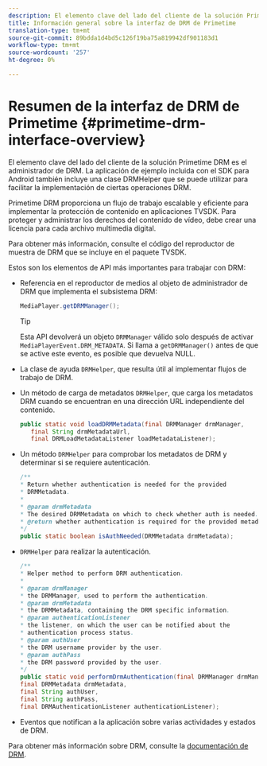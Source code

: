 ```yaml
---
description: El elemento clave del lado del cliente de la solución Primetime DRM es el administrador de DRM. La aplicación de ejemplo incluida con el SDK para Android también incluye una clase DRMHelper que se puede utilizar para facilitar la implementación de ciertas operaciones DRM.
title: Información general sobre la interfaz de DRM de Primetime
translation-type: tm+mt
source-git-commit: 89bdda1d4bd5c126f19ba75a819942df901183d1
workflow-type: tm+mt
source-wordcount: '257'
ht-degree: 0%

---
```



# Resumen de la interfaz de DRM de Primetime {#primetime-drm-interface-overview}

El elemento clave del lado del cliente de la solución Primetime DRM es el administrador de DRM. La aplicación de ejemplo incluida con el SDK para Android también incluye una clase DRMHelper que se puede utilizar para facilitar la implementación de ciertas operaciones DRM.

<!--<a id="section_4DD54E085AB345FE9BE00865E56B28DB"></a>-->

Primetime DRM proporciona un flujo de trabajo escalable y eficiente para implementar la protección de contenido en aplicaciones TVSDK. Para proteger y administrar los derechos del contenido de vídeo, debe crear una licencia para cada archivo multimedia digital.

Para obtener más información, consulte el código del reproductor de muestra de DRM que se incluye en el paquete TVSDK.

Estos son los elementos de API más importantes para trabajar con DRM:

* Referencia en el reproductor de medios al objeto de administrador de DRM que implementa el subsistema DRM:

   ```java
   MediaPlayer.getDRMManager();
   ```

   >[!TIP]
   >
   >Esta API devolverá un objeto `DRMManager` válido solo después de activar `MediaPlayerEvent.DRM_METADATA`. Si llama a `getDRMManager()` antes de que se active este evento, es posible que devuelva NULL.

* La clase de ayuda `DRMHelper`, que resulta útil al implementar flujos de trabajo de DRM.
* Un método de carga de metadatos `DRMHelper`, que carga los metadatos DRM cuando se encuentran en una dirección URL independiente del contenido.

   ```java
   public static void loadDRMMetadata(final DRMManager drmManager,  
      final String drmMetadataUrl,  
      final DRMLoadMetadataListener loadMetadataListener);
   ```

* Un método `DRMHelper` para comprobar los metadatos de DRM y determinar si se requiere autenticación.

   ```java
   /** 
   * Return whether authentication is needed for the provided 
   * DRMMetadata. 
   * 
   * @param drmMetadata 
   * The desired DRMMetadata on which to check whether auth is needed. 
   * @return whether authentication is required for the provided metadata 
   */ 
   public static boolean isAuthNeeded(DRMMetadata drmMetadata);
   ```

* `DRMHelper` para realizar la autenticación.

   ```java
   /** 
   * Helper method to perform DRM authentication. 
   * 
   * @param drmManager 
   * the DRMManager, used to perform the authentication. 
   * @param drmMetadata 
   * the DRMMetadata, containing the DRM specific information. 
   * @param authenticationListener 
   * the listener, on which the user can be notified about the 
   * authentication process status. 
   * @param authUser 
   * the DRM username provider by the user. 
   * @param authPass 
   * the DRM password provided by the user. 
   */ 
   public static void performDrmAuthentication(final DRMManager drmManager,  
   final DRMMetadata drmMetadata,  
   final String authUser,  
   final String authPass,  
   final DRMAuthenticationListener authenticationListener);
   ```

* Eventos que notifican a la aplicación sobre varias actividades y estados de DRM.

<!--<a id="section_F58941D68EB94A5EBD1C7454D2A1B17A"></a>-->

Para obtener más información sobre DRM, consulte la [documentación de DRM](https://helpx.adobe.com/primetime/user-guide.html).
